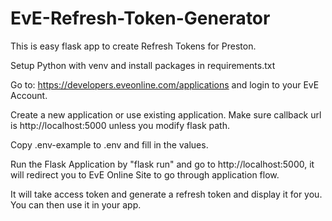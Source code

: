 # EvE-Refresh-Token-Generator

This is easy flask app to create Refresh Tokens for Preston.

Setup Python with venv and install packages in requirements.txt

Go to: https://developers.eveonline.com/applications and login to your EvE Account.

Create a new application or use existing application. Make sure callback url is http://localhost:5000 unless you modify flask path.

Copy .env-example to .env and fill in the values.

Run the Flask Application by "flask run" and go to http://localhost:5000, it will redirect you to EvE Online Site to go through application flow.

It will take access token and generate a refresh token and display it for you. You can then use it in your app.